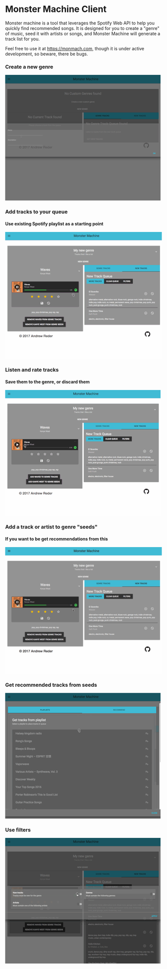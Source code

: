 # Monster Machine Client

Monster machine is a tool that leverages the Spotify Web API to help you quickly find recommended songs. It is designed for you to create a "genre" of music, seed it with artists or songs, and Monster Machine will generate a track list for you.

Feel free to use it at https://monmach.com, though it is under active development, so beware, there be bugs.

### Create a new genre
![Use Filters](demo/NewGenre.gif)
### Add tracks to your queue
#### Use existing Spotify playlist as a starting point
![AddTracks](demo/addTracks.gif)
### Listen and rate tracks
#### Save them to the genre, or discard them
![ListenAndRate](demo/ListenAndRate.gif)
### Add a track or artist to genre "seeds"
#### If you want to be get recommendations from this
![AddSeeds](demo/AddSeeds.gif)
### Get recommended tracks from seeds
![GetRecommended](demo/GetRecommended.gif)
### Use filters
![Use Filters](demo/UseFilters.gif)
